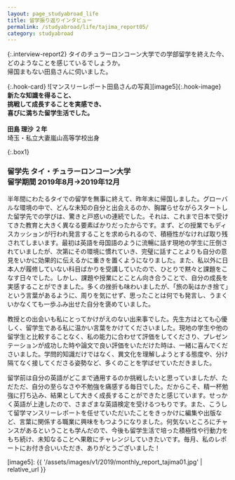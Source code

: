 ```yaml
---
layout: page_studyabroad_life
title: 留学振り返りインタビュー
permalink: /studyabroad/life/tajima_report05/
category: studyabroad
---
```


{:.interview-report2}
タイのチュラーロンコーン大学での学部留学を終えた今、   
どのようなことを感じているでしょうか。   
帰国まもない田島さんに伺いました。   

{:.hook-card}
![マンスリーレポート田島さんの写真][image5]{:.hook-image}
**新たな知識を得ること、  
挑戦して成長することを実感でき、  
喜びに満ちた留学生活でした。**
<br>
<br>
**田島 理沙 ２年**  
埼玉・私立大妻嵐山高等学校出身  

{:.box1}
### 留学先 タイ・チュラーロンコーン大学<br>留学期間 2019年8月→2019年12月


半年間にわたるタイでの留学を無事に終えて、昨年末に帰国しました。グローバルな環境の中で、どんな未知の自分と出会えるのか、胸躍らせながらスタートした留学先での学びは、驚きと戸惑いの連続でした。それは、これまで日本で受けてきた教育と大きく異なる要素ばかりだったからです。まず、どの授業でもディスカッションが行われ発言することを求められるので、積極性がなければ取り残されてしまいます。最初は英語を母国語のように流暢に話す現地の学生に圧倒されていましたが、次第にその環境に慣れていき、完璧に話すことよりも自分の意見をいかに効果的に伝えるかに重きを置くようになりました。また、私以外に日本人が履修していない科目ばかりを受講していたので、ひとりで黙々と課題をこなす日々でした。しかし、課題や授業にとことん向き合うことで、自分の成長を実感することができました。多くの挫折も味わいましたが、「旅の恥はかき捨て」という言葉があるように、周りを気にせず、思ったことは何でも発言し、うまくいかなくても一歩ふみ出せた自分を褒めていました。


教授との出会いも私にとってかけがえのない出来事でした。先生方はとても心優しく、留学生である私に温かい言葉をかけてくださいました。現地の学生や他の留学生と比較することなく、私の能力に合わせて評価をしてくださり、プレゼンテーションが成功した時や論文で良い評価をいただけた時は、一緒に喜んでくださいました。学問的知識だけではなく、異文化を理解しようとする態度や、分け隔てなく接してくださる姿勢など、多くのことを学ばせていただきました。


留学前は自分の英語がどこまで通用するのか挑戦したいと思っていましたが、ただただ、自分の至らなさや不勉強を痛感する毎日でした。だからこそ、精一杯勉強に打ち込み、結果として大きく成長することができたと感じています。せっかく英語が上達したので、さまざまな英語検定を受けるつもりです。また、こうして留学マンスリーレポートを任せていただいたことをきっかけに編集や出版など、言葉に関係する職業に興味をもつようになりました。何気ないところにチャンスがあるということも学んだので、今後も留学生活で培った積極性や行動力をもち続け、未知なることへ果敢にチャレンジしていきたいです。毎月、私のレポートにお付き合いいただき、ありがとうございました！   



[image5]: {{ '/assets/images/v1/2019/monthly_report_tajima01.jpg' | relative_url }}
